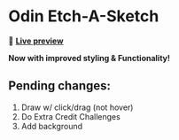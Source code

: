 # Odin Etch-A-Sketch

👾 [**Live preview**](https://dostendite.github.io/odin-etch-a-sketch/)

**Now with improved styling & Functionality!**

## Pending changes:
1. Draw w/ click/drag (not hover)
2. Do Extra Credit Challenges
3. Add background
